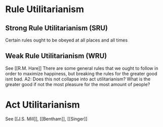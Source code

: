 # Rule Utilitarianism


## Strong Rule Utilitarianism (SRU)
Certain rules ought to be obeyed at all places and all times


## Weak Rule Utilitarianism (WRU)
See [[R.M. Hare]]
There are some general rules that we ought to follow in order to maximize happiness, but breaking the rules for the greater good isnt bad.
	A2: Does this not collapse into act utilitarianism? What is the greater good if not the most pleasure for the most amount of people?

# Act Utilitarianism
See [[J.S. Mill]], [[Bentham]], [[Singer]]